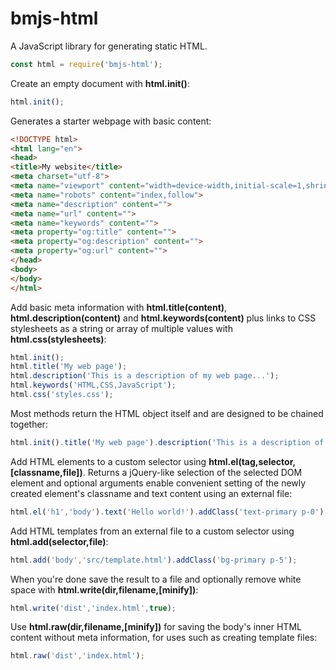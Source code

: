 # bmjs-html
A JavaScript library for generating static HTML.
```javascript
const html = require('bmjs-html');
```
Create an empty document with **html.init()**:
```javascript
html.init();
```
Generates a starter webpage with basic content:
```html
<!DOCTYPE html>
<html lang="en">
<head>
<title>My website</title>
<meta charset="utf-8">
<meta name="viewport" content="width=device-width,initial-scale=1,shrink-to-fit=no">
<meta name="robots" content="index,follow">
<meta name="description" content="">
<meta name="url" content="">
<meta name="keywords" content="">
<meta property="og:title" content="">
<meta property="og:description" content="">
<meta property="og:url" content="">
</head>
<body>
</body>
</html>
```
Add basic meta information with **html.title(content)**, **html.description(content)** and **html.keywords(content)** plus links to CSS stylesheets as a string or array of multiple values with **html.css(stylesheets)**:
```javascript
html.init();
html.title('My web page');
html.description('This is a description of my web page...');
html.keywords('HTML,CSS,JavaScript');
html.css('styles.css');
```
Most methods return the HTML object itself and are designed to be chained together:
```javascript
html.init().title('My web page').description('This is a description of my web page...').keywords('HTML,CSS,JavaScript').css('styles.css');
```
Add HTML elements to a custom selector using **html.el(tag,selector,[classname,file])**. Returns a jQuery-like selection of the selected DOM element and optional arguments enable convenient setting of the newly created element's classname and text content using an external file:
```javascript
html.el('h1','body').text('Hello world!').addClass('text-primary p-0');
```
Add HTML templates from an external file to a custom selector using **html.add(selector,file)**:
```javascript
html.add('body','src/template.html').addClass('bg-primary p-5');
```
When you're done save the result to a file and optionally remove white space with **html.write(dir,filename,[minify])**:
```javascript
html.write('dist','index.html',true);
```
Use **html.raw(dir,filename,[minify])** for saving the body's inner HTML content without meta information, for uses such as creating template files:
```javascript
html.raw('dist','index.html');
